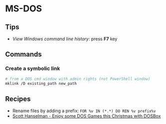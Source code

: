 # MS-DOS

## Tips

* _View Windows command line history_: press **F7** key

## Commands

### Create a symbolic link

```bash
# from a DOS cmd window with admin rights (not PowerShell window)
mklink /D existing_path new_path
```

## Recipes

- Rename files by adding a prefix: `FOR %v IN (*.*) DO REN %v prefix%v`
- [Scott Hanselman - Enjoy some DOS Games this Christmas with DOSBox](https://www.hanselman.com/blog/EnjoySomeDOSGamesThisChristmasWithDOSBox.aspx)
